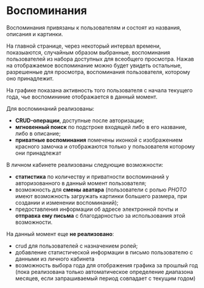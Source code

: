 # Воспоминания

Воспоминания привязаны к пользователям и состоят из названия, описания и картинки.

На главной странице, через некоторый интервал времени, показыаются, случайным образом выбранные, воспоминания пользователей из набора доступных для всеобщего просмотра. Нажав на отображаемое воспоминание можно будет увидеть остальные, разрешенные для просмотра, воспоминания пользователя, которому оно принадлежит.

На графике показана активность того пользователя с начала текущего года, чье воспомининие отображается в данный момент.

Для воспоминаний реализованы:

- **CRUD-операции**, доступные после авторизации;
- **мгновенный поиск** по подстроке входящей либо в его название, либо в описание;
- **приватные воспоминания** помечены иконкой с изображением красного замочка и отображаются только у пользователя которому они принадлежат

В личном кабинете реализованы следующие возможности:

- **статистика** по количеству и приватности воспоминаний у авторизованного в данный момент пользователя;
- возможность для **смены аватара** (пользователи с ролью _PHOTO_ имеют возможность загружать картинки большего размера, при создании и изменении воспоминаний);
- предоставления информации об адресе электронной почты и **отправка ему письма** с благодарностью за использования этой возможности.

На данный момент еще **не реализовано**:

- crud для пользователей с назначением ролей;
- добавление статистической информации в письмо пользователю с данными из личного кабинета
- возможность выбора года для отображения графика за прошлый год (пока реализована только автоматическое определение диапазона месяцев, если запрашиваемый период совпадает с текущим годом)
